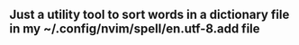 ## Just a utility tool to sort words in a dictionary file in my ~/.config/nvim/spell/en.utf-8.add file 

